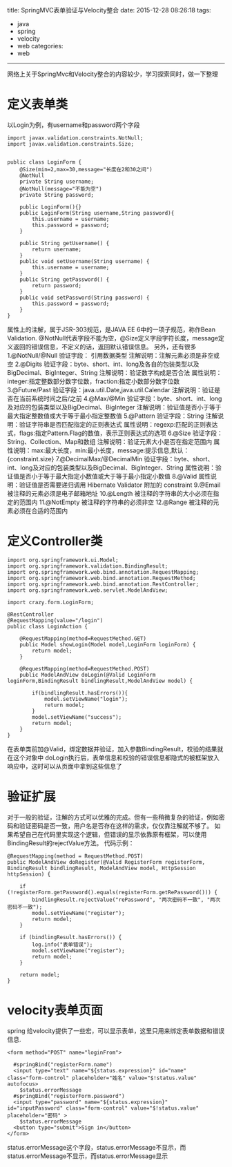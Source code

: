 title: SpringMVC表单验证与Velocity整合
date: 2015-12-28 08:26:18
tags:
- java
- spring
- velocity
- web
categories:
- web
---
网络上关于SpringMvc和Velocity整合的内容较少，学习探索同时，做一下整理
# 定义表单类
以Login为例，有username和password两个字段
<!-- more -->
```
import javax.validation.constraints.NotNull;
import javax.validation.constraints.Size;


public class LoginForm {
	@Size(min=2,max=30,message="长度在2和30之间")
	@NotNull
	private String username;
	@NotNull(message="不能为空")
	private String password;
	
	public LoginForm(){}
	public LoginForm(String username,String password){
		this.username = username;
		this.password = password;
	}
	
	public String getUsername() {
		return username;
	}
	public void setUsername(String username) {
		this.username = username;
	}
	public String getPassword() {
		return password;
	}
	public void setPassword(String password) {
		this.password = password;
	}
}
```
属性上的注解，属于JSR-303规范，是JAVA EE 6中的一项子规范，称作Bean Validation.
@NotNull代表字段不能为空，@Size定义字段字符长度，message定义返回的错误信息，不定义的话，返回默认错误信息。
另外，还有很多
1.@NotNull/@Null
验证字段： 引用数据类型
注解说明：注解元素必须是非空或空
2.@Digits
验证字段：byte、short、int、long及各自的包装类型以及BigDecimal、BigInteger、String
注解说明：验证数字构成是否合法
属性说明：integer:指定整数部分数字位数，fraction:指定小数部分数字位数
3.@Future/Past
验证字段：java.util.Date,java.util.Calendar
注解说明：验证是否在当前系统时间之后/之前
4.@Max/@Min
验证字段：byte、short、int、long及对应的包装类型以及BigDecimal、BigInteger
注解说明：验证值是否小于等于最大指定整数值或大于等于最小指定整数值
5.@Pattern
验证字段：String
注解说明：验证字符串是否匹配指定的正则表达式
属性说明：regexp:匹配的正则表达式，flags:指定Pattern.Flag的数值，表示正则表达式的选项
6.@Size
验证字段：String、Collection、Map和数组
注解说明：验证元素大小是否在指定范围内
属性说明：max:最大长度，min:最小长度，message:提示信息,默认：{constraint.size}
7.@DecimalMax/@DecimalMin
验证字段：byte、short、int、long及对应的包装类型以及BigDecimal、BigInteger、String
属性说明：验证值是否小于等于最大指定小数值或大于等于最小指定小数值
8.@Valid
属性说明：验证值是否需要递归调用
Hibernate Validator 附加的 constraint
9.@Email 被注释的元素必须是电子邮箱地址
10.@Length 被注释的字符串的大小必须在指定的范围内
11.@NotEmpty 被注释的字符串的必须非空
12.@Range 被注释的元素必须在合适的范围内
# 定义Controller类
```
import org.springframework.ui.Model;
import org.springframework.validation.BindingResult;
import org.springframework.web.bind.annotation.RequestMapping;
import org.springframework.web.bind.annotation.RequestMethod;
import org.springframework.web.bind.annotation.RestController;
import org.springframework.web.servlet.ModelAndView;

import crazy.form.LoginForm;

@RestController
@RequestMapping(value="/login")
public class LoginAction {

	@RequestMapping(method=RequestMethod.GET)
	public Model showLogin(Model model,LoginForm loginForm) {	
		return model;
	}

	@RequestMapping(method=RequestMethod.POST)
	public ModelAndView doLogin(@Valid LoginForm loginForm,BindingResult bindlingResult,ModelAndView model) {	

		if(bindlingResult.hasErrors()){
			model.setViewName("login");
			return model;
		}
		model.setViewName("success");
		return model;
	}
}

```
在表单类前加@Valid，绑定数据并验证，加入参数BindingResult，校验的结果就在这个对象中
doLogin执行后，表单信息和校验的错误信息都隐式的被框架放入响应中，这时可以从页面中拿到这些信息了
# 验证扩展
对于一般的验证，注解的方式可以优雅的完成。但有一些稍微复杂的验证，例如密码和验证密码是否一致，用户名是否存在这样的需求，仅仅靠注解就不够了。
如果希望自己在代码里实现这个逻辑，但错误的显示依靠原有框架，可以使用BindingResult的rejectValue方法。
代码示例：
```
@RequestMapping(method = RequestMethod.POST)
public ModelAndView doRegister(@Valid RegisterForm registerForm, BindingResult bindlingResult, ModelAndView model, HttpSession httpSession) {

    if (!registerForm.getPassword().equals(registerForm.getRePassword())) {
        bindlingResult.rejectValue("rePassword", "两次密码不一致", "两次密码不一致");
        model.setViewName("register");
        return model;
    }

    if (bindlingResult.hasErrors()) {
        log.info("表单错误");
        model.setViewName("register");
        return model;
    }

    return model;
}
```
# velocity表单页面
spring 给velocity提供了一些宏，可以显示表单，这里只用来绑定表单数据和错误信息.
```
<form method="POST" name="loginFrom">

  #springBind("registerForm.name")
  <input type="text" name="${status.expression}" id="name" class="form-control" placeholder="姓名" value="$!status.value"  autofocus>
    $status.errorMessage
  #springBind("registerForm.password")
  <input type="password" name="${status.expression}" id="inputPassword" class="form-control" value="$!status.value" placeholder="密码" >
  	$status.errorMessage
  <button type="submit">Sign in</button>
</form>
```
status.errorMessage这个字段，status.errorMessage不显示，而status.errorMessage不显示，而status.errorMessage显示

